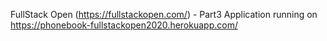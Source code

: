FullStack Open (https://fullstackopen.com/) - Part3
Application running on https://phonebook-fullstackopen2020.herokuapp.com/